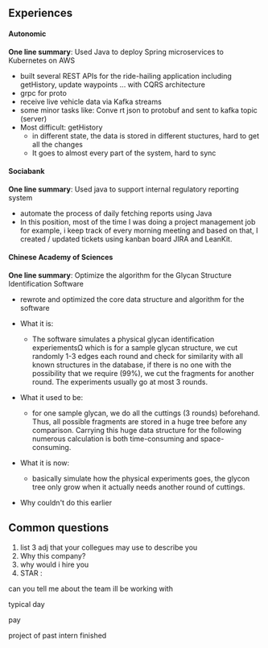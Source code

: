 ## Experiences

#### Autonomic

**One line summary**: Used Java to deploy Spring microservices to Kubernetes on AWS

- built several REST APIs for the ride-hailing application including getHistory, update waypoints ... with CQRS architecture
- grpc for proto
- receive live vehicle data via Kafka streams
- some minor tasks like: Conve rt json to protobuf and sent to kafka topic (server)
- Most difficult: getHistory
  - in different state, the data is stored in different stuctures, hard to get all the changes 
  - It goes to almost every part of the system, hard to sync



#### Sociabank

**One line summary**: Used java to support internal regulatory reporting system

- automate the process of daily fetching reports using Java
- In this position, most of the time I was doing a project management job for example, i keep track of every morning meeting and based on that, I created / updated tickets using kanban board JIRA and LeanKit. 



#### Chinese Academy of Sciences

**One line summary**: Optimize the algorithm for the Glycan Structure Identification Software

- rewrote and optimized the core data structure and algorithm for the software

- What it is: 

  - The software simulates a physical glycan identification experiementsΩ which is for a sample glycan structure, we cut randomly 1-3 edges each round and check for similarity with all known structures in the database, if there is no one with the possibility that we require (99%), we cut the fragments for another round. The experiments usually go at most 3 rounds.

- What it used to be: 

  - for one sample glycan,  we do all the cuttings (3 rounds) beforehand. Thus, all possible fragments are stored in a huge tree before any comparison. Carrying this huge data structure for the following numerous calculation is both time-consuming and space-consuming.

- What it is now:

  - basically simulate how the physical experiments goes, the glycon tree only grow when it actually needs another round of cuttings. 

- Why couldn't do this earlier




## Common questions

1. list 3 adj that your collegues may use to describe you
2. Why this company?
3. why would i hire you
4. STAR : 





can you tell me about the team ill be working with

typical day

pay

project of past intern finished